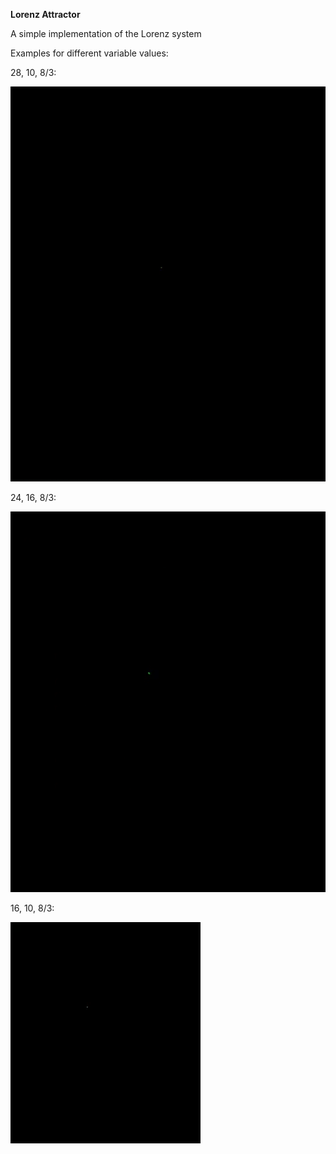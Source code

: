 **Lorenz Attractor**

A simple implementation of the Lorenz system

Examples for different variable values:

28, 10, 8/3:

![28_10_8_3](28_10_8_3.gif)

24, 16, 8/3:

![24_16_8_3](24_16_8_3.gif)

16, 10, 8/3:

![16_10_8_3](16_10_8_3.gif)